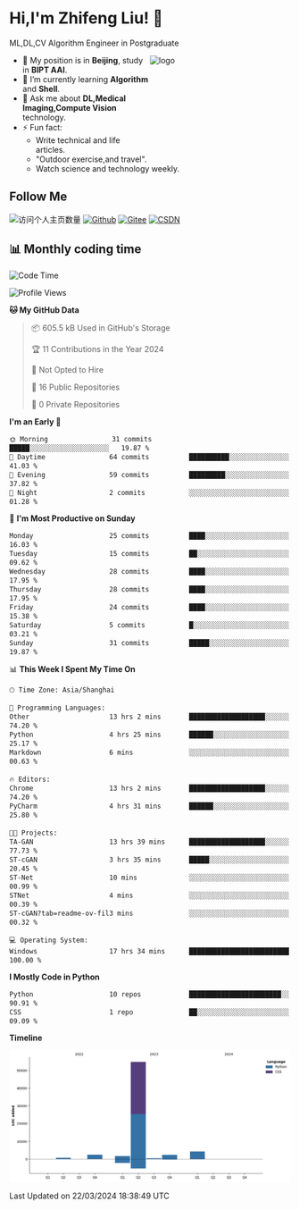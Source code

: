 <!--
**stonedada/stonedada** is a ✨ _special_ ✨ repository because its `README.md` (this file) appears on your GitHub profile.

Here are some ideas to get you started:

- 🔭 I’m currently working on ...
- 🌱 I’m currently learning ...
- 👯 I’m looking to collaborate on ...
- 🤔 I’m looking for help with ...
- 💬 Ask me about ...
- 📫 How to reach me: ...
- 😄 Pronouns: ...
- ⚡ Fun fact: ...
-->
# Hi,I'm Zhifeng Liu! 👋
ML,DL,CV Algorithm Engineer in Postgraduate

<img src="https://github-readme-stats-git-masterrstaa-rickstaa.vercel.app/api?username=stonedada&show_icons=true&count_private=true&theme=vue" alt="logo" height="160" align="right" width="50%" />

- 🔭 My position is in **Beijing**, study in **BIPT AAI**.
- 🌱 I’m currently learning **Algorithm** and **Shell**.
- 💬 Ask me about **DL,Medical Imaging,Compute Vision** technology.
- ⚡ Fun fact: 
  - Write technical and life articles.
  - "Outdoor exercise,and travel".
  - Watch science and technology weekly.

## Follow Me
![访问个人主页数量](https://komarev.com/ghpvc/?username=stonedada&color=green)
[![Github](https://img.shields.io/github/followers/stonedada?label=Github&style=social)](https://github.com/stonedada)
[![Gitee](https://img.shields.io/badge/-Gitee-EA4335?style=flat-square&logo=Gitee&logoColor=white)](https://gitee.com/liu-shitou)
[![CSDN](https://img.shields.io/badge/-CSDN-c14438?style=flat-square&logo=C&logoColor=white)](https://blog.csdn.net/weixin_43913261?type=blog)
<!--
## GitHub Infos

<img src="https://github-profile-trophy.vercel.app/?username=stonedada&theme=flat&column=7" alt="logo" height="160" align="center" style="margin: auto;" />
[![GitHub Streak](https://github-readme-streak-stats.herokuapp.com/?user=stonedada&theme=vue)](https://github.com/stonedada)

<a href="https://github.com/stonedada">
  <img src="https://github-readme-stats-git-masterrstaa-rickstaa.vercel.app/api/top-langs/?username=stonedada&layout=compact&theme=vue" />
</a>

[![Anser's wakatime stats](https://github-readme-stats.vercel.app/api/wakatime?username=stonedada&layout=compact&custom_title=Wakatime%20Stats%20(this%20week))](https://wakatime.com/@stonedada)
-->

## :bar_chart: Monthly coding time

<!--START_SECTION:waka-->
![Code Time](http://img.shields.io/badge/Code%20Time-844%20hrs%2024%20mins-blue)

![Profile Views](http://img.shields.io/badge/Profile%20Views-3-blue)

**🐱 My GitHub Data** 

> 📦 605.5 kB Used in GitHub's Storage 
 > 
> 🏆 11 Contributions in the Year 2024
 > 
> 🚫 Not Opted to Hire
 > 
> 📜 16 Public Repositories 
 > 
> 🔑 0 Private Repositories 
 > 
**I'm an Early 🐤** 

```text
🌞 Morning                31 commits          █████░░░░░░░░░░░░░░░░░░░░   19.87 % 
🌆 Daytime                64 commits          ██████████░░░░░░░░░░░░░░░   41.03 % 
🌃 Evening                59 commits          █████████░░░░░░░░░░░░░░░░   37.82 % 
🌙 Night                  2 commits           ░░░░░░░░░░░░░░░░░░░░░░░░░   01.28 % 
```
📅 **I'm Most Productive on Sunday** 

```text
Monday                   25 commits          ████░░░░░░░░░░░░░░░░░░░░░   16.03 % 
Tuesday                  15 commits          ██░░░░░░░░░░░░░░░░░░░░░░░   09.62 % 
Wednesday                28 commits          ████░░░░░░░░░░░░░░░░░░░░░   17.95 % 
Thursday                 28 commits          ████░░░░░░░░░░░░░░░░░░░░░   17.95 % 
Friday                   24 commits          ████░░░░░░░░░░░░░░░░░░░░░   15.38 % 
Saturday                 5 commits           █░░░░░░░░░░░░░░░░░░░░░░░░   03.21 % 
Sunday                   31 commits          █████░░░░░░░░░░░░░░░░░░░░   19.87 % 
```


📊 **This Week I Spent My Time On** 

```text
🕑︎ Time Zone: Asia/Shanghai

💬 Programming Languages: 
Other                    13 hrs 2 mins       ███████████████████░░░░░░   74.20 % 
Python                   4 hrs 25 mins       ██████░░░░░░░░░░░░░░░░░░░   25.17 % 
Markdown                 6 mins              ░░░░░░░░░░░░░░░░░░░░░░░░░   00.63 % 

🔥 Editors: 
Chrome                   13 hrs 2 mins       ███████████████████░░░░░░   74.20 % 
PyCharm                  4 hrs 31 mins       ██████░░░░░░░░░░░░░░░░░░░   25.80 % 

🐱‍💻 Projects: 
TA-GAN                   13 hrs 39 mins      ███████████████████░░░░░░   77.73 % 
ST-cGAN                  3 hrs 35 mins       █████░░░░░░░░░░░░░░░░░░░░   20.45 % 
ST-Net                   10 mins             ░░░░░░░░░░░░░░░░░░░░░░░░░   00.99 % 
STNet                    4 mins              ░░░░░░░░░░░░░░░░░░░░░░░░░   00.39 % 
ST-cGAN?tab=readme-ov-fil3 mins              ░░░░░░░░░░░░░░░░░░░░░░░░░   00.32 % 

💻 Operating System: 
Windows                  17 hrs 34 mins      █████████████████████████   100.00 % 
```

**I Mostly Code in Python** 

```text
Python                   10 repos            ███████████████████████░░   90.91 % 
CSS                      1 repo              ██░░░░░░░░░░░░░░░░░░░░░░░   09.09 % 
```



**Timeline**

![Lines of Code chart](https://raw.githubusercontent.com/stonedada/stonedada/main/assets/bar_graph.png)


 Last Updated on 22/03/2024 18:38:49 UTC
<!--END_SECTION:waka-->